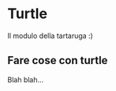 # Turtle

Il modulo della tartaruga :)

<!-- ################################################################################# -->
## Fare cose con turtle


Blah blah...


<br>
<br>
<br>

